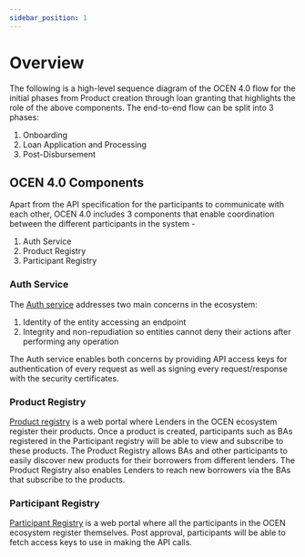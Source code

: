 ```yaml
---
sidebar_position: 1
---
```


# Overview

The following is a high-level sequence diagram of the OCEN 4.0 flow for the initial phases from Product creation through loan granting that highlights the role of the above components. The end-to-end flow can be split into 3 phases:

1. Onboarding
2. Loan Application and Processing
3. Post-Disbursement


## OCEN 4.0 Components

Apart from the API specification for the participants to communicate with each other, OCEN 4.0 includes 3 components that enable coordination between the different participants in the system -

1. Auth Service
2. Product Registry
3. Participant Registry

### Auth Service
The [Auth service](./components/auth_component) addresses two main concerns in the ecosystem:
1. Identity of the entity accessing an endpoint
2. Integrity and non-repudiation so entities cannot deny their actions after performing any operation

The Auth service enables both concerns by providing API access keys for authentication of every request as well as signing every request/response with the security certificates.

### Product Registry
[Product registry](./components/product_registry) is a web portal where Lenders in the OCEN ecosystem register their products. Once a product is created, participants such as BAs registered in the Participant registry will be able to view and subscribe to these products. The Product Registry allows BAs and other participants to easily discover new products for their borrowers from different lenders. The Product Registry also enables Lenders to reach new borrowers via the BAs that subscribe to the products.

### Participant Registry
[Participant Registry](./components/participant_registry) is a web portal where all the participants in the OCEN ecosystem register themselves. Post approval, participants will be able to fetch access keys to use in making the API calls.
